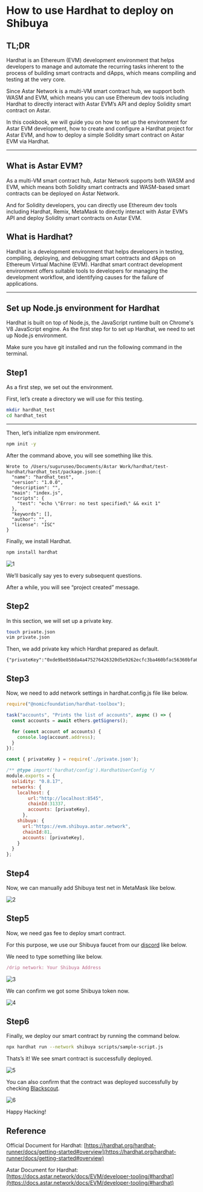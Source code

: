 # How to use Hardhat to deploy on Shibuya

## TL;DR

Hardhat is an Ethereum (EVM) development environment that helps developers to manage and automate the recurring tasks inherent to the process of building smart contracts and dApps, which means compiling and testing at the very core. 

Since Astar Network is a multi-VM smart contract hub, we support both WASM and EVM, which means you can use Ethereum dev tools including Hardhat to directly interact with Astar EVM’s API and deploy Solidity smart contract on Astar.

In this cookbook, we will guide you on how to set up the environment for Astar EVM development, how to create and configure a Hardhat project for Astar EVM, and how to deploy a simple Solidity smart contract on Astar EVM via Hardhat.

---

## What is Astar EVM?

As a multi-VM smart contract hub, Astar Network supports both WASM and EVM, which means both Solidity smart contracts and WASM-based smart contracts can be deployed on Astar Network. 

And for Solidity developers, you can directly use Ethereum dev tools including Hardhat, Remix, MetaMask to directly interact with Astar EVM’s API and deploy Solidity smart contracts on Astar EVM.

## What is Hardhat?

Hardhat is a development environment that helps developers in testing, compiling, deploying, and debugging smart contracts and dApps on Ethereum Virtual Machine (EVM). Hardhat smart contract development environment offers suitable tools to developers for managing the development workflow, and identifying causes for the failure of applications.

---
## Set up Node.js environment for Hardhat
Hardhat is built on top of Node.js, the JavaScript runtime built on Chrome's V8 JavaScript engine. As the first step for to set up Hardhat, we need to set up Node.js environment.

Make sure you have git installed and run the following command in the terminal.
## Step1

As a first step, we set out the environment.

First, let’s create a directory we will use for this testing.

```bash
mkdir hardhat_test
cd hardhat_test
```

---

Then, let’s initialize npm environment.

```bash
npm init -y
```

After the command above, you will see something like this.

```
Wrote to /Users/suguruseo/Documents/Astar Work/hardhat/test-hardhat/hardhat_test/package.json:{
  "name": "hardhat_test",
  "version": "1.0.0",
  "description": "",
  "main": "index.js",
  "scripts": {
    "test": "echo \"Error: no test specified\" && exit 1"
  },
  "keywords": [],
  "author": "",
  "license": "ISC"
}
```

Finally, we install Hardhat.

```bash
npm install hardhat
```

![1](img/1.png)

We’ll basically say yes to every subsequent questions.

After a while, you will see “project created” message.

## Step2

In this section, we will set up a private key.

```bash
touch private.json
vim private.json
```

Then, we add private key which Hardhat prepared as default.

```
{"privateKey":"0xde9be858da4a475276426320d5e9262ecfc3ba460bfac56360bfa6c4c28b4ee0"}
```

## Step3

Now, we need to add network settings in hardhat.config.js file like below.

```jsx
require("@nomicfoundation/hardhat-toolbox");

task("accounts", "Prints the list of accounts", async () => {
  const accounts = await ethers.getSigners();

  for (const account of accounts) {
    console.log(account.address);
  }
});

const { privateKey } = require('./private.json');

/** @type import('hardhat/config').HardhatUserConfig */
module.exports = {
  solidity: "0.8.17",
  networks: {
    localhost: {
        url:"http://localhost:8545",
        chainId:31337,
        accounts: [privateKey],
      },
    shibuya: {
      url:"https://evm.shibuya.astar.network",
      chainId:81,
      accounts: [privateKey],
    }
  }
};
```

## Step4

Now, we can manually add Shibuya test net in MetaMask like below.

![2](img/2.png)

## Step5

Now, we need gas fee to deploy smart contract. 

For this purpose, we use our Shibuya faucet from our [discord](https://discord.gg/astarnetwork) like below.

We need to type something like below.

```jsx
/drip network: Your Shibuya Address
```

![3](img/3.png)

We can confirm we got some Shibuya token now.

![4](img/4.png)

## Step6

Finally, we deploy our smart contract by running the command below.

```bash
npx hardhat run --network shibuya scripts/sample-script.js
```

Thats’s it! We see smart contract is successfully deployed.

![5](img/5.png)

You can also confirm that the contract was deployed successfully by checking [Blackscout](https://blockscout.com/shibuya/).

![6](img/6.png)

Happy Hacking!

## Reference

Official Document for Hardhat: [https://hardhat.org/hardhat-runner/docs/getting-started#overview](https://hardhat.org/hardhat-runner/docs/getting-started#overview)

Astar Document for Hardhat: [https://docs.astar.network/docs/EVM/developer-tooling/#hardhat](https://docs.astar.network/docs/EVM/developer-tooling/#hardhat)